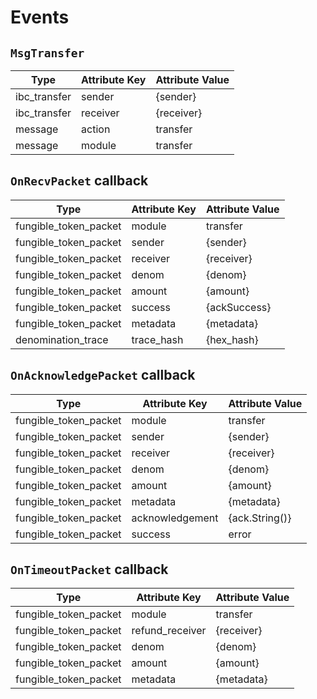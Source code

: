 <!--
order: 5
-->

# Events

## `MsgTransfer`

| Type         | Attribute Key | Attribute Value |
|--------------|---------------|-----------------|
| ibc_transfer | sender        | {sender}        |
| ibc_transfer | receiver      | {receiver}      |
| message      | action        | transfer        |
| message      | module        | transfer        |

## `OnRecvPacket` callback

| Type                  | Attribute Key | Attribute Value |
|-----------------------|---------------|-----------------|
| fungible_token_packet | module        | transfer        |
| fungible_token_packet | sender        | {sender}        |
| fungible_token_packet | receiver      | {receiver}      |
| fungible_token_packet | denom         | {denom}         |
| fungible_token_packet | amount        | {amount}        |
| fungible_token_packet | success       | {ackSuccess}    |
| fungible_token_packet | metadata      | {metadata}      |
| denomination_trace    | trace_hash    | {hex_hash}      |

## `OnAcknowledgePacket` callback

| Type                  | Attribute Key   | Attribute Value   |
|-----------------------|-----------------|-------------------|
| fungible_token_packet | module          | transfer          |
| fungible_token_packet | sender          | {sender}          |
| fungible_token_packet | receiver        | {receiver}        |
| fungible_token_packet | denom           | {denom}           |
| fungible_token_packet | amount          | {amount}          |
| fungible_token_packet | metadata        | {metadata}        |
| fungible_token_packet | acknowledgement | {ack.String()}    |
| fungible_token_packet | success | error | {ack.Response}    |

## `OnTimeoutPacket` callback

| Type                  | Attribute Key   | Attribute Value |
|-----------------------|-----------------|-----------------|
| fungible_token_packet | module          | transfer        |
| fungible_token_packet | refund_receiver | {receiver}      |
| fungible_token_packet | denom           | {denom}         |
| fungible_token_packet | amount          | {amount}        |
| fungible_token_packet | metadata        | {metadata}      |
